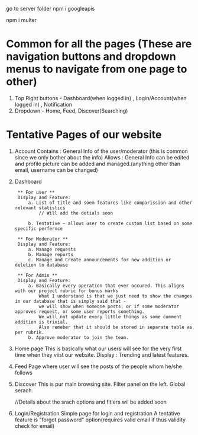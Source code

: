 go to server folder
npm i googleapis

npm i multer


# Common for all the pages (These are navigation buttons and dropdown menus to navigate from one page to other)
1. Top Right buttons - Dashboard(when logged in) , 
Login/Account(when logged in) , Notification
2. Dropdown - Home, Feed, Discover(Searching)

# Tentative Pages of our website


1. Account 
        Contains : General Info of the user/moderator (this is common since we only bother about the info)
        Allows : General Info can be edited and profile picture can be added and managed.(anything other than email, username can be changed)


2. Dashboard

        ** For user **
        Display and Feature:   
            a. List of title and soem features like comparission and other relevant statistics
                // Will add the detials soon

            b. Tentative ~ allows user to create custom list based on some specific perfernce

        ** For Moderator **
        Display and Feature:
            a. Manage requests 
            b. Manage reports
            c. Manage and Create announcements for new addition or deletion to database

        ** For Admin ** 
        Display and Feature:
            a. Basically every operation that ever occured. This aligns with our project rubric for bonus marks
                What I understand is that we just need to show the changes in our database that is simply said that - 
                we will show when someone posts, or if some moderator approves request, or some user reports something.
                We will not update every little things as some comment addition is trivial. 
                Also remeber that it should be stored in separate table as per rubrik.
            b. Approve moderator to join the team.


3. Home page
    This is basically what our users will see for the very first time when they viist our website.
    Display : Trending and latest features.


4. Feed
    Page where user will see the posts of the people whom he/she follows


5. Discover
    This is pur main browsing site.
    Filter panel on the left.
    Global serach.

    //Details about the srach options and fitlers wil be added soon

6. Login/Registration
    Simple page for login and registration
    A tentative feature is "forgot password" option(requires valid email if thus validity check for email)
